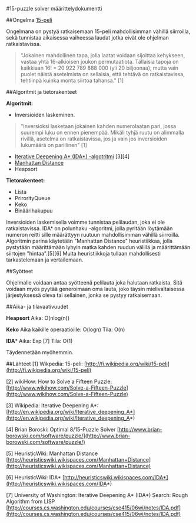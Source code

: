 #15-puzzle solver määrittelydokumentti

##Ongelma
[15-peli](http://fi.wikipedia.org/wiki/15-peli)

Ongelmana on pystyä ratkaisemaan 15-peli mahdollisimman vähillä siirroilla, sekä tunnistaa aikaisessa vaiheessa laudat jotka eivät ole ohjelman ratkaistavissa. 

>"Jokainen mahdollinen tapa, jolla laatat voidaan sijoittaa kehykseen, vastaa yhtä 16-alkioisen joukon permutaatiota. Tällaisia tapoja on kaikkiaan 16! = 20 922 789 888 000 (yli 20 biljoonaa), mutta vain puolet näistä asetelmista on sellaisia, että tehtävä on ratkaistavissa, tehtiinpä kuinka monta siirtoa tahansa." [1]

##Algoritmit ja tietorakenteet

**Algoritmit:**

* Inversioiden laskeminen.
>"Inversioksi lasketaan jokainen kahden numero­laatan pari, jossa suurempi luku on ennen pienempää. Mikäli tyhjä ruutu on alimmalla rivillä, asetelma on ratkaistavissa, jos ja vain jos inversioiden lukumäärä on parillinen" [1]

* [Iterative Deepening A* (IDA*) -algotritmi](http://en.wikipedia.org/wiki/Iterative_deepening_A*) [3][4]
* [Manhattan Distance](http://heuristicswiki.wikispaces.com/Manhattan+Distance)
* Heapsort

**Tietorakenteet:**

* Lista
* PrirorityQueue
* Keko
* Binäärihakupuu

Inversioiden laskemisella voimme tunnistaa pelilaudan, joka ei ole ratkaistavissa. IDA* on polunhaku -algoritmi, jolla pyritään löytämään numeron reitti sille määrättyyn ruutuun mahdollisimman vähillä siirroilla. Algoritmin parina käytetään "Manhattan Distance" heuristiikkaa, jolla pystytään määrittämään lyhyin matka kahden ruudun välillä ja määrittämään siirtojen "hintaa".[5][6] Muita heuristiikkoja tullaan mahdollisesti tarkastelemaan ja vertailemaan.


##Syötteet

Ohjelmalle voidaan antaa syötteenä pelilauta joka halutaan ratkaista. Sitä voidaan myös pyytää generoimaan oma lauta, joko täysin mielivaltaisessa järjestyksessä oleva tai sellainen, jonka se pystyy ratkaisemaan.

##Aika- ja tilavaativuudet

**Heapsort** Aika: O(nlog(n))

**Keko** Aika kaikille operaatioille: O(logn) Tila: O(n)

**IDA*** 
Aika: Exp [7] Tila: O(1) 

Täydennetään myöhemmin.

##Lähteet
[1] Wikpedia: 15-peli: [http://fi.wikipedia.org/wiki/15-peli](http://fi.wikipedia.org/wiki/15-peli)

[2] wikiHow: How to Solve a Fifteen Puzzle: [http://www.wikihow.com/Solve-a-Fifteen-Puzzle](http://www.wikihow.com/Solve-a-Fifteen-Puzzle)

[3] Wikipedia: Iterative Deepening A*: [http://en.wikipedia.org/wiki/Iterative_deepening_A*](http://en.wikipedia.org/wiki/Iterative_deepening_A*)

[4] Brian Boroski: Optimal 8/15-Puzzle Solver [http://www.brian-borowski.com/software/puzzle/](http://www.brian-borowski.com/software/puzzle/)

[5] HeuristicWiki: Manhattan Distance [http://heuristicswiki.wikispaces.com/Manhattan+Distance](http://heuristicswiki.wikispaces.com/Manhattan+Distance)

[6] HeuristicWiki: IDA* [http://heuristicswiki.wikispaces.com/IDA*](http://heuristicswiki.wikispaces.com/IDA*)

[7] University of Washington: Iterative Deepening A* (IDA*) Search: Rough Algorithm from LISP [http://courses.cs.washington.edu/courses/cse415/06wi/notes/IDA.pdf](http://courses.cs.washington.edu/courses/cse415/06wi/notes/IDA.pdf)